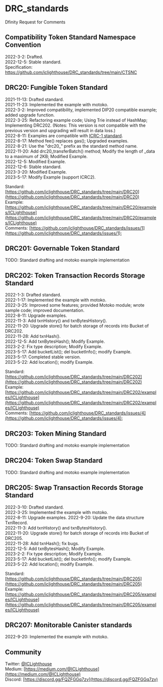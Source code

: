 
# DRC_standards
Dfinity Request for Comments

## Compatibility Token Standard Namespace Convention
2022-3-2: Drafted.  
2022-12-5: Stable standard.  
Specification: https://github.com/iclighthouse/DRC_standards/tree/main/CTSNC
 
## DRC20: Fungible Token Standard 
2021-11-13: Drafted standard.  
2021-11-23: Implemented the example with motoko.  
2022-3-2: Improved compatibility, implemented DIP20 compatible example; added upgrade function.  
2022-3-25: Refactoring example code; Using Trie instead of HashMap; Implementing DRC202. (Notes: This version is not compatible with the previous version and upgrading will result in data loss.)  
2022-8-11: Examples are compatible with [ICRC-1 standard](https://github.com/dfinity/ICRC-1).  
2022-8-17: Method fee() replaces gas(); Upgraded examples.  
2022-8-21: Use the "drc20_" prefix as the standard method name.  
2022-11-20: Add drc20_transferBatch() method; Modify the length of _data to a maximum of 2KB; Modified Example.   
2022-12-5: Modified Example.  
2022-12-6: Stable standard.  
2023-3-20: Modified Example.  
2023-5-17: Modify Example (support ICRC2).  

Standard: [https://github.com/iclighthouse/DRC_standards/tree/main/DRC20](https://github.com/iclighthouse/DRC_standards/tree/main/DRC20)  
Example: [https://github.com/iclighthouse/DRC_standards/tree/main/DRC20/examples/ICLighthouse](https://github.com/iclighthouse/DRC_standards/tree/main/DRC20/examples/ICLighthouse)  
Comments: [https://github.com/iclighthouse/DRC_standards/issues/1](https://github.com/iclighthouse/DRC_standards/issues/1);  

## DRC201: Governable Token Standard

TODO: Standard drafting and motoko example implementation

## DRC202: Token Transaction Records Storage Standard 

2022-1-3: Drafted standard.   
2022-1-17: Implemented the example with motoko.   
2022-3-25: Improved some features; provided Motoko module; wrote sample code; improved documentation.   
2022-8-11: Upgrade examples.  
2022-11-3: Add txnHistory() and txnBytesHistory().  
2022-11-20: Upgrade store() for batch storage of records into Bucket of DRC202.  
2022-11-28: Add txnHash().  
2022-12-5: Add txnBytesHash(); Modify Example.  
2023-2-2: Fix type description; Modify Example.  
2023-5-17: Add bucketList(); del bucketInfo(); modify Example.  
2023-5-17: Completed stable version.   
2023-5-22: Add location(); modify Example.  

Standard: [https://github.com/iclighthouse/DRC_standards/tree/main/DRC202](https://github.com/iclighthouse/DRC_standards/tree/main/DRC202)  
Example: [https://github.com/iclighthouse/DRC_standards/tree/main/DRC202/examples/ICLighthouse](https://github.com/iclighthouse/DRC_standards/tree/main/DRC202/examples/ICLighthouse)  
Comments: [https://github.com/iclighthouse/DRC_standards/issues/4](https://github.com/iclighthouse/DRC_standards/issues/4);  

## DRC203: Token Mining Standard

TODO: Standard drafting and motoko example implementation

## DRC204: Token Swap Standard

TODO: Standard drafting and motoko example implementation

## DRC205: Swap Transaction Records Storage Standard

2022-3-10: Drafted standard.   
2022-3-25: Implemented the example with motoko.   
2022-8-11: Upgrade examples. 
2022-9-20: Update the data structure TxnRecord.  
2022-11-3: Add txnHistory() and txnBytesHistory().  
2022-11-20: Upgrade store() for batch storage of records into Bucket of DRC205.  
2022-11-28: Add txnHash(); fix bugs.  
2022-12-5: Add txnBytesHash(); Modify Example.  
2023-2-2: Fix type description; Modify Example.  
2023-5-17: Add bucketList(); del bucketInfo(); modify Example.  
2023-5-22: Add location(); modify Example.  

Standard: [https://github.com/iclighthouse/DRC_standards/tree/main/DRC205](https://github.com/iclighthouse/DRC_standards/tree/main/DRC205)  
Example: [https://github.com/iclighthouse/DRC_standards/tree/main/DRC205/examples/ICLighthouse](https://github.com/iclighthouse/DRC_standards/tree/main/DRC205/examples/ICLighthouse)  



## DRC207: Monitorable Canister standards

2022-9-20: Implemented the example with motoko.   

## Community

Twitter: [@ICLighthouse](https://twitter.com/ICLighthouse)  
Medium: [https://medium.com/@ICLighthouse](https://medium.com/@ICLighthouse)   
Discord: [https://discord.gg/FQZFGGq7zv](https://discord.gg/FQZFGGq7zv)  